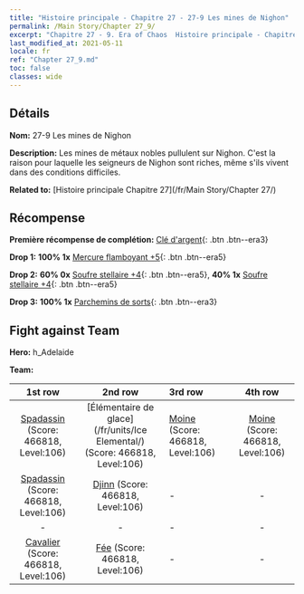 ```yaml
---
title: "Histoire principale - Chapitre 27 - 27-9 Les mines de Nighon"
permalink: /Main Story/Chapter 27_9/
excerpt: "Chapitre 27 - 9. Era of Chaos  Histoire principale - Chapitre 27_9. 27-9 Les mines de Nighon"
last_modified_at: 2021-05-11
locale: fr
ref: "Chapter 27_9.md"
toc: false
classes: wide
---
```


## Détails

 **Nom:** 27-9 Les mines de Nighon

 **Description:** Les mines de métaux nobles pullulent sur Nighon. C'est la raison pour laquelle les seigneurs de Nighon sont riches, même s'ils vivent dans des conditions difficiles.

 **Related to:** [Histoire principale Chapitre 27](/fr/Main Story/Chapter 27/)

## Récompense

 **Première récompense de complétion:** [Clé d'argent](/ItemsFR/con_693/){: .btn .btn--era3}

 **Drop 1:** **100% 1x** [Mercure flamboyant +5](/ItemsFR/mat_98/){: .btn .btn--era5}

 **Drop 2:** **60% 0x** [Soufre stellaire +4](/ItemsFR/mat_92/){: .btn .btn--era5}, **40% 1x** [Soufre stellaire +4](/ItemsFR/mat_92/){: .btn .btn--era5}

 **Drop 3:** **100% 1x** [Parchemins de sorts](/ItemsFR/con_694/){: .btn .btn--era3}


## Fight against Team
 **Hero:** h_Adelaide

 **Team:**


  | 1st row | 2nd row | 3rd row | 4th row |
  |:----:|:----:|:----|:----:|
  | [Spadassin](/fr/units/Swordsman/) (Score: 466818, Level:106)  | [Élémentaire de glace](/fr/units/Ice Elemental/) (Score: 466818, Level:106)  | [Moine](/fr/units/Monk/) (Score: 466818, Level:106)  | [Moine](/fr/units/Monk/) (Score: 466818, Level:106)  |
  | [Spadassin](/fr/units/Swordsman/) (Score: 466818, Level:106)  | [Djinn](/fr/units/Genie/) (Score: 466818, Level:106)  | - | - |
  | - | - | - | - |
  | [Cavalier](/fr/units/Cavalier/) (Score: 466818, Level:106)  | [Fée](/fr/units/Sprite/) (Score: 466818, Level:106)  | - | - |


